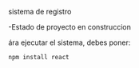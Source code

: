 <hi> sistema de registro</h1>

-Estado de proyecto en construccion 

ára ejecutar el sistema, debes poner:

```npm install react```
